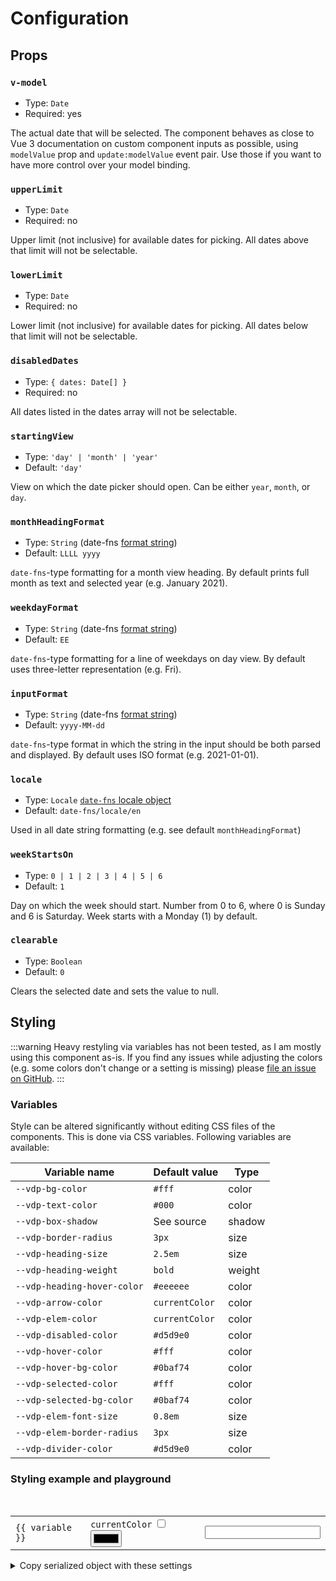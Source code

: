 # Configuration

## Props

### `v-model`
- Type: `Date`
- Required: yes

The actual date that will be selected. The component behaves as close to Vue 3 documentation on custom component inputs as possible, using `modelValue` prop and `update:modelValue` event pair. Use those if you want to have more control over your model binding.

### `upperLimit`

- Type: `Date`
- Required: no

Upper limit (not inclusive) for available dates for picking. All dates above that limit will not be selectable.

### `lowerLimit`

- Type: `Date`
- Required: no

Lower limit (not inclusive) for available dates for picking. All dates below that limit will not be selectable.

### `disabledDates`

- Type: `{ dates: Date[] }`
- Required: no

All dates listed in the dates array will not be selectable.

### `startingView`

- Type: `'day' | 'month' | 'year'`
- Default: `'day'`

View on which the date picker should open. Can be either `year`, `month`, or `day`.

### `monthHeadingFormat`

- Type: `String` (date-fns [format string](https://date-fns.org/docs/format))
- Default: `LLLL yyyy`

`date-fns`-type formatting for a month view heading. By default prints full month as text and selected year (e.g. January 2021).

### `weekdayFormat`

- Type: `String` (date-fns [format string](https://date-fns.org/docs/format))
- Default: `EE`

`date-fns`-type formatting for a line of weekdays on day view. By default uses three-letter representation (e.g. Fri).

### `inputFormat`

- Type: `String` (date-fns [format string](https://date-fns.org/docs/format))
- Default: `yyyy-MM-dd`

`date-fns`-type format in which the string in the input should be both parsed and displayed. By default uses ISO format (e.g. 2021-01-01).

### `locale`

- Type: `Locale` [`date-fns` locale object](https://date-fns.org/v2.16.1/docs/I18n#usage)
- Default: `date-fns/locale/en`

Used in all date string formatting (e.g. see default `monthHeadingFormat`)

### `weekStartsOn`

- Type: `0 | 1 | 2 | 3 | 4 | 5 | 6`
- Default: `1`

Day on which the week should start. Number from 0 to 6, where 0 is Sunday and 6 is Saturday. Week starts with a Monday (1) by default.

### `clearable`

- Type: `Boolean`
- Default: `0`

Clears the selected date and sets the value to null.

## Styling

:::warning
Heavy restyling via variables has not been tested, as I am mostly using this component as-is. If you find any issues while adjusting the colors (e.g. some colors don't change or a setting is missing) please [file an issue on GitHub](https://github.com/icehaunter/vue3-datepicker/issues).
:::

### Variables

Style can be altered significantly without editing CSS files of the components. This is done via CSS variables. Following variables are available:

| Variable name               | Default value  | Type   |
| --------------------------- | -------------- | ------ |
| `--vdp-bg-color`            | `#fff`         | color  |
| `--vdp-text-color`          | `#000`         | color  |
| `--vdp-box-shadow`          | See source     | shadow |
| `--vdp-border-radius`       | `3px`          | size   |
| `--vdp-heading-size`        | `2.5em`        | size   |
| `--vdp-heading-weight`      | `bold`         | weight |
| `--vdp-heading-hover-color` | `#eeeeee`      | color  |
| `--vdp-arrow-color`         | `currentColor` | color  |
| `--vdp-elem-color`          | `currentColor` | color  |
| `--vdp-disabled-color`      | `#d5d9e0`      | color  |
| `--vdp-hover-color`         | `#fff`         | color  |
| `--vdp-hover-bg-color`      | `#0baf74`      | color  |
| `--vdp-selected-color`      | `#fff`         | color  |
| `--vdp-selected-bg-color`   | `#0baf74`      | color  |
| `--vdp-elem-font-size`      | `0.8em`        | size   |
| `--vdp-elem-border-radius`  | `3px`          | size   |
| `--vdp-divider-color`       | `#d5d9e0`      | color  |

### Styling example and playground

<script setup>
import Datepicker from '../src/datepicker/Datepicker.vue'
import { ref, reactive, computed } from 'vue'
const picked = ref(new Date())

const variables = reactive({
  '--vdp-bg-color': { value: '#ffffff', type: 'color' },
  '--vdp-text-color': { value: '#000000', type: 'color' },
  '--vdp-box-shadow': { value: '0 4px 10px 0 rgba(128, 144, 160, 0.1), 0 0 1px 0 rgba(128, 144, 160, 0.81)', type: 'shadow' },
  '--vdp-border-radius': { value: '3px', type: 'size' },
  '--vdp-heading-size': { value: '2.5em', type: 'size' },
  '--vdp-heading-weight': { value: 'bold', type: 'weight' },
  '--vdp-heading-hover-color': { value: '#eeeeee', type: 'color' },
  '--vdp-arrow-color': { value: 'currentColor', type: 'color' },
  '--vdp-elem-color': { value: 'currentColor', type: 'color' },
  '--vdp-disabled-color': { value: '#d5d9e0', type: 'color' },
  '--vdp-hover-color': { value: '#ffffff', type: 'color' },
  '--vdp-hover-bg-color': { value: '#0baf74', type: 'color' },
  '--vdp-selected-color': { value: '#ffffff', type: 'color' },
  '--vdp-selected-bg-color': { value: '#0baf74', type: 'color' },
  '--vdp-elem-font-size': { value: '0.8em', type: 'size' },
  '--vdp-elem-border-radius': { value: '3px', type: 'size' },
  '--vdp-divider-color': { value: '#d5d9e0', type: 'color' },
})

const styleObj = computed(() =>
  Object.entries(variables)
    .map(([k, { value }]) => [k, value])
    .reduce((acc, [k, v]) => {
      acc[k] = v
      return acc
    }, {})
)
</script>

<br />
<datepicker :style="styleObj" v-model="picked" />

<table>
<tr v-for="(value, variable) in variables" :key="variable">
<td>
<code>{{ variable }}</code>
</td>
<td v-if="value.type === 'color'">
  <label><code>currentColor</code> <input type="checkbox" v-model="value.value" true-value="currentColor" false-value="#000000"></label>
  &nbsp;

  <input v-if="value.value !== 'currentColor'" type="color" v-model="value.value" />
</td>
<td v-else>
  <input type="text" v-model="value.value">
</td>
</tr>
</table>

<details>
  <summary>Copy serialized object with these settings</summary>
  
  <div class="language-json">
    <pre><code>{{ styleObj }}</code></pre>
  </div>
</details>
